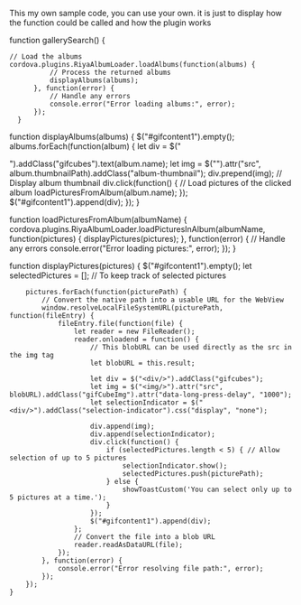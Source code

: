 This my own sample code, you can use your own. it is just to display how the function could be called and how the plugin works

function gallerySearch() {
  
    // Load the albums
    cordova.plugins.RiyaAlbumLoader.loadAlbums(function(albums) {
              // Process the returned albums
              displayAlbums(albums);
          }, function(error) {
              // Handle any errors
              console.error("Error loading albums:", error);
          });
      }

function displayAlbums(albums) {
    $("#gifcontent1").empty();
    albums.forEach(function(album) {
        let div = $("<div/>").addClass("gifcubes").text(album.name);
        let img = $("<img/>").attr("src", album.thumbnailPath).addClass("album-thumbnail");
        div.prepend(img); // Display album thumbnail
        div.click(function() {
            // Load pictures of the clicked album
            loadPicturesFromAlbum(album.name);
        });
        $("#gifcontent1").append(div);
    });
}

function loadPicturesFromAlbum(albumName) {
    cordova.plugins.RiyaAlbumLoader.loadPicturesInAlbum(albumName, function(pictures) {
        displayPictures(pictures);
    }, function(error) {
        // Handle any errors
        console.error("Error loading pictures:", error);
    });
}

function displayPictures(pictures) {
        $("#gifcontent1").empty();
        let selectedPictures = []; // To keep track of selected pictures
    
        pictures.forEach(function(picturePath) {
            // Convert the native path into a usable URL for the WebView
            window.resolveLocalFileSystemURL(picturePath, function(fileEntry) {
                fileEntry.file(function(file) {
                    let reader = new FileReader();
                    reader.onloadend = function() {
                        // This blobURL can be used directly as the src in the img tag
                        let blobURL = this.result;
    
                        let div = $("<div/>").addClass("gifcubes");
                        let img = $("<img/>").attr("src", blobURL).addClass("gifCubeImg").attr("data-long-press-delay", "1000");
                        let selectionIndicator = $("<div/>").addClass("selection-indicator").css("display", "none");
    
                        div.append(img);
                        div.append(selectionIndicator);
                        div.click(function() {
                            if (selectedPictures.length < 5) { // Allow selection of up to 5 pictures
                                selectionIndicator.show();
                                selectedPictures.push(picturePath);
                            } else {
                                showToastCustom('You can select only up to 5 pictures at a time.');
                            }
                        });
                        $("#gifcontent1").append(div);
                    };
                    // Convert the file into a blob URL
                    reader.readAsDataURL(file);
                });
            }, function(error) {
                console.error("Error resolving file path:", error);
            });
        });
    }

